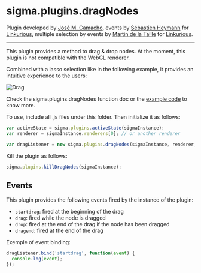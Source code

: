 sigma.plugins.dragNodes
=====================

Plugin developed by [José M. Camacho](https://github.com/josemazo), events by [Sébastien Heymann](https://github.com/sheymann) for [Linkurious](https://github.com/Linkurious), multiple selection by events by [Martin de la Taille](https://github.com/martindelataille) for [Linkurious](https://github.com/Linkurious).

---

This plugin provides a method to drag & drop nodes. At the moment, this plugin is not compatible with the WebGL renderer.

Combined with a lasso selection like in the following example, it provides an intuitive experience to the users:

![Drag](https://github.com/Linkurious/linkurious.js/wiki/media/drag-multiple-nodes.gif)

Check the sigma.plugins.dragNodes function doc or the [example code](../../examples/drag-nodes.html) to know more.

To use, include all .js files under this folder. Then initialize it as follows:

````javascript
var activeState = sigma.plugins.activeState(sigmaInstance);
var renderer = sigmaInstance.renderers[0]; // or another renderer

var dragListener = new sigma.plugins.dragNodes(sigmaInstance, renderer, activeState);
````

Kill the plugin as follows:

````javascript
sigma.plugins.killDragNodes(sigmaInstance);
````

## Events

This plugin provides the following events fired by the instance of the plugin:
* `startdrag`: fired at the beginning of the drag
* `drag`: fired while the node is dragged
* `drop`: fired at the end of the drag if the node has been dragged
* `dragend`: fired at the end of the drag

Exemple of event binding:

````javascript
dragListener.bind('startdrag', function(event) {
  console.log(event);
});
````
